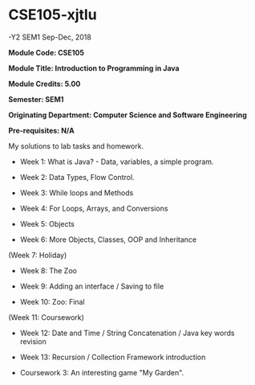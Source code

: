 # CSE105-xjtlu

-Y2 SEM1 Sep-Dec, 2018


**Module Code: CSE105**

**Module Title: Introduction to Programming in Java**

**Module Credits: 5.00**

**Semester: SEM1**

**Originating Department: Computer Science and Software Engineering**

**Pre-requisites: N/A**



My solutions to lab tasks and homework.

- Week 1: What is Java? - Data, variables, a simple program.

- Week 2: Data Types, Flow Control.

- Week 3: While loops and Methods

- Week 4: For Loops, Arrays, and Conversions

- Week 5: Objects

- Week 6: More Objects, Classes, OOP and Inheritance

(Week 7: Holiday)

- Week 8: The Zoo

- Week 9: Adding an interface / Saving to file

- Week 10: Zoo: Final

(Week 11: Coursework)

- Week 12: Date and Time / String Concatenation / Java key words revision

- Week 13: Recursion / Collection Framework introduction

- Coursework 3: An interesting game "My Garden".
